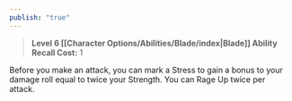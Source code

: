 ```yaml
---
publish: "true"
---
```

> **Level 6 [[Character Options/Abilities/Blade/index|Blade]] Ability**
> **Recall Cost:** 1

Before you make an attack, you can mark a Stress to gain a bonus to your damage roll equal to twice your Strength. You can Rage Up twice per attack.
